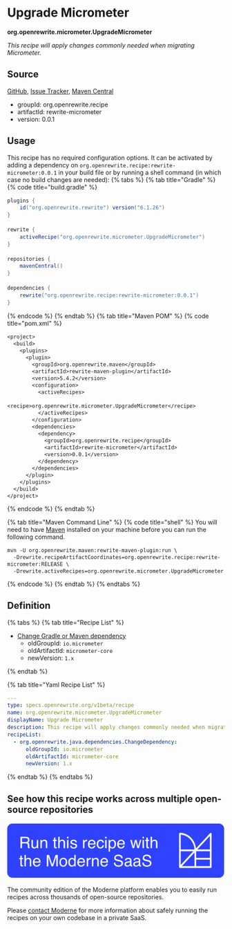 # Upgrade Micrometer

**org.openrewrite.micrometer.UpgradeMicrometer**

_This recipe will apply changes commonly needed when migrating Micrometer._

## Source

[GitHub](https://github.com/openrewrite/rewrite-micrometer/blob/main/src/main/resources/META-INF/rewrite/micrometer.yml), [Issue Tracker](https://github.com/openrewrite/rewrite-micrometer/issues), [Maven Central](https://central.sonatype.com/artifact/org.openrewrite.recipe/rewrite-micrometer/0.0.1/jar)

* groupId: org.openrewrite.recipe
* artifactId: rewrite-micrometer
* version: 0.0.1


## Usage

This recipe has no required configuration options. It can be activated by adding a dependency on `org.openrewrite.recipe:rewrite-micrometer:0.0.1` in your build file or by running a shell command (in which case no build changes are needed): 
{% tabs %}
{% tab title="Gradle" %}
{% code title="build.gradle" %}
```groovy
plugins {
    id("org.openrewrite.rewrite") version("6.1.26")
}

rewrite {
    activeRecipe("org.openrewrite.micrometer.UpgradeMicrometer")
}

repositories {
    mavenCentral()
}

dependencies {
    rewrite("org.openrewrite.recipe:rewrite-micrometer:0.0.1")
}
```
{% endcode %}
{% endtab %}
{% tab title="Maven POM" %}
{% code title="pom.xml" %}
```markup
<project>
  <build>
    <plugins>
      <plugin>
        <groupId>org.openrewrite.maven</groupId>
        <artifactId>rewrite-maven-plugin</artifactId>
        <version>5.4.2</version>
        <configuration>
          <activeRecipes>
            <recipe>org.openrewrite.micrometer.UpgradeMicrometer</recipe>
          </activeRecipes>
        </configuration>
        <dependencies>
          <dependency>
            <groupId>org.openrewrite.recipe</groupId>
            <artifactId>rewrite-micrometer</artifactId>
            <version>0.0.1</version>
          </dependency>
        </dependencies>
      </plugin>
    </plugins>
  </build>
</project>
```
{% endcode %}
{% endtab %}

{% tab title="Maven Command Line" %}
{% code title="shell" %}
You will need to have [Maven](https://maven.apache.org/download.cgi) installed on your machine before you can run the following command.

```shell
mvn -U org.openrewrite.maven:rewrite-maven-plugin:run \
  -Drewrite.recipeArtifactCoordinates=org.openrewrite.recipe:rewrite-micrometer:RELEASE \
  -Drewrite.activeRecipes=org.openrewrite.micrometer.UpgradeMicrometer
```
{% endcode %}
{% endtab %}
{% endtabs %}

## Definition

{% tabs %}
{% tab title="Recipe List" %}
* [Change Gradle or Maven dependency](../java/dependencies/changedependency.md)
  * oldGroupId: `io.micrometer`
  * oldArtifactId: `micrometer-core`
  * newVersion: `1.x`

{% endtab %}

{% tab title="Yaml Recipe List" %}
```yaml
---
type: specs.openrewrite.org/v1beta/recipe
name: org.openrewrite.micrometer.UpgradeMicrometer
displayName: Upgrade Micrometer
description: This recipe will apply changes commonly needed when migrating Micrometer.
recipeList:
  - org.openrewrite.java.dependencies.ChangeDependency:
      oldGroupId: io.micrometer
      oldArtifactId: micrometer-core
      newVersion: 1.x

```
{% endtab %}
{% endtabs %}

## See how this recipe works across multiple open-source repositories

[![Moderne Link Image](/.gitbook/assets/ModerneRecipeButton.png)](https://app.moderne.io/recipes/org.openrewrite.micrometer.UpgradeMicrometer)

The community edition of the Moderne platform enables you to easily run recipes across thousands of open-source repositories.

Please [contact Moderne](https://moderne.io/product) for more information about safely running the recipes on your own codebase in a private SaaS.
